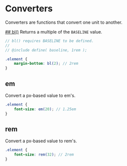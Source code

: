 # Converters
Converters are functions that convert one unit to another. 

[## bl()](../scss/converters/bl.scss)
Returns a multiple of the `BASELINE` value.

```scss
// bl() requires BASELINE to be defined.
//
// @include define( baseline, 1rem );

.element {
	margin-bottom: bl(2); // 2rem
}
```

## em
Convert a px-based value to em's.

```scss
.element {
	font-size: em(20); // 1.25em
}
```

## rem
Convert a px-based value to rem's.

```scss
.element {
	font-size: rem(32); // 2rem
}
```
